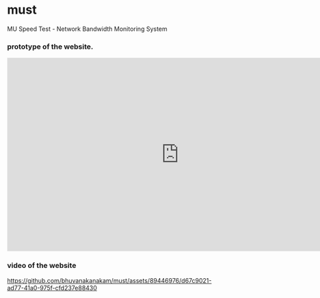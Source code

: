# must
MU Speed Test - Network Bandwidth Monitoring System

### prototype of the website.
<iframe style="border: 1px solid rgba(0, 0, 0, 0.1);" width="800" height="450" src="https://www.figma.com/embed?embed_host=share&url=https%3A%2F%2Fwww.figma.com%2Fproto%2FISlDcnXMd5w5KK0Bqukay9%2FUntitled%3Fnode-id%3D1-28%26m%3Ddev%26scaling%3Dmin-zoom%26page-id%3D0%253A1%26t%3DXxvNHNuCSPoOCoCj-1" allowfullscreen></iframe>

### video of the website

https://github.com/bhuvanakanakam/must/assets/89446976/d67c9021-ad77-41a0-975f-cfd237e88430

